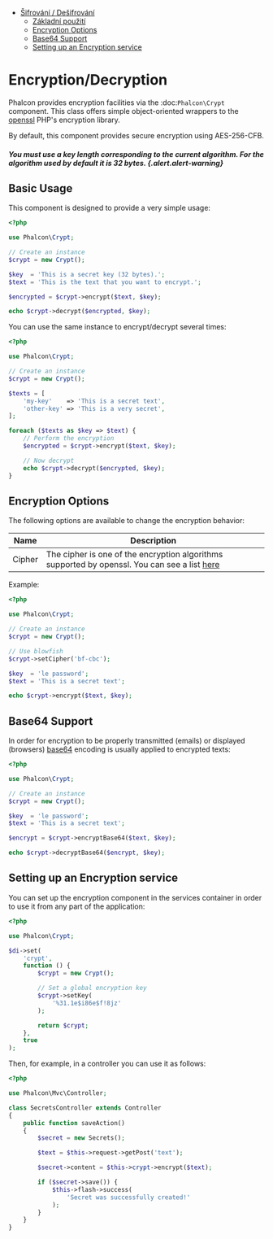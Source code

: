 <div class='article-menu'>
  <ul>
    <li>
      <a href="#overview">Šifrování / Dešifrování</a> <ul>
        <li>
          <a href="#usage">Základní použití</a>
        </li>
        <li>
          <a href="#options">Encryption Options</a>
        </li>
        <li>
          <a href="#base64">Base64 Support</a>
        </li>
        <li>
          <a href="#service">Setting up an Encryption service</a>
        </li>
      </ul>
    </li>
  </ul>
</div>

<a name='overview'></a>

# Encryption/Decryption

Phalcon provides encryption facilities via the :doc:`Phalcon\Crypt` component. This class offers simple object-oriented wrappers to the [openssl](http://www.php.net/manual/en/book.openssl.php) PHP's encryption library.

By default, this component provides secure encryption using AES-256-CFB.

##### You must use a key length corresponding to the current algorithm. For the algorithm used by default it is 32 bytes. {.alert.alert-warning}

<a name='usage'></a>

## Basic Usage

This component is designed to provide a very simple usage:

```php
<?php

use Phalcon\Crypt;

// Create an instance
$crypt = new Crypt();

$key  = 'This is a secret key (32 bytes).';
$text = 'This is the text that you want to encrypt.';

$encrypted = $crypt->encrypt($text, $key);

echo $crypt->decrypt($encrypted, $key);
```

You can use the same instance to encrypt/decrypt several times:

```php
<?php

use Phalcon\Crypt;

// Create an instance
$crypt = new Crypt();

$texts = [
    'my-key'    => 'This is a secret text',
    'other-key' => 'This is a very secret',
];

foreach ($texts as $key => $text) {
    // Perform the encryption
    $encrypted = $crypt->encrypt($text, $key);

    // Now decrypt
    echo $crypt->decrypt($encrypted, $key);
}
```

<a name='options'></a>

## Encryption Options

The following options are available to change the encryption behavior:

| Name   | Description                                                                                                                                                          |
| ------ | -------------------------------------------------------------------------------------------------------------------------------------------------------------------- |
| Cipher | The cipher is one of the encryption algorithms supported by openssl. You can see a list [here](http://www.php.net/manual/en/function.openssl-get-cipher-methods.php) |

Example:

```php
<?php

use Phalcon\Crypt;

// Create an instance
$crypt = new Crypt();

// Use blowfish
$crypt->setCipher('bf-cbc');

$key  = 'le password';
$text = 'This is a secret text';

echo $crypt->encrypt($text, $key);
```

<a name='base64'></a>

## Base64 Support

In order for encryption to be properly transmitted (emails) or displayed (browsers) [base64](http://www.php.net/manual/en/function.base64-encode.php) encoding is usually applied to encrypted texts:

```php
<?php

use Phalcon\Crypt;

// Create an instance
$crypt = new Crypt();

$key  = 'le password';
$text = 'This is a secret text';

$encrypt = $crypt->encryptBase64($text, $key);

echo $crypt->decryptBase64($encrypt, $key);
```

<a name='service'></a>

## Setting up an Encryption service

You can set up the encryption component in the services container in order to use it from any part of the application:

```php
<?php

use Phalcon\Crypt;

$di->set(
    'crypt',
    function () {
        $crypt = new Crypt();

        // Set a global encryption key
        $crypt->setKey(
            '%31.1e$i86e$f!8jz'
        );

        return $crypt;
    },
    true
);
```

Then, for example, in a controller you can use it as follows:

```php
<?php

use Phalcon\Mvc\Controller;

class SecretsController extends Controller
{
    public function saveAction()
    {
        $secret = new Secrets();

        $text = $this->request->getPost('text');

        $secret->content = $this->crypt->encrypt($text);

        if ($secret->save()) {
            $this->flash->success(
                'Secret was successfully created!'
            );
        }
    }
}
```